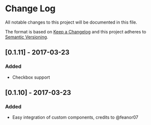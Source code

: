 # Change Log
All notable changes to this project will be documented in this file.

The format is based on [Keep a Changelog](http://keepachangelog.com/)
and this project adheres to [Semantic Versioning](http://semver.org/).

## [0.1.11] - 2017-03-23
### Added
- Checkbox support

## [0.1.10] - 2017-03-23
### Added
- Easy integration of custom components, credits to @feanor07
